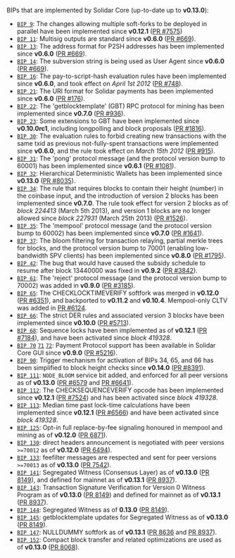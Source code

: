 BIPs that are implemented by Solidar Core (up-to-date up to **v0.13.0**):

* [`BIP 9`](https://github.com/solidar/bips/blob/master/bip-0009.mediawiki): The changes allowing multiple soft-forks to be deployed in parallel have been implemented since **v0.12.1**  ([PR #7575](https://github.com/solidar/solidar/pull/7575))
* [`BIP 11`](https://github.com/solidar/bips/blob/master/bip-0011.mediawiki): Multisig outputs are standard since **v0.6.0** ([PR #669](https://github.com/solidar/solidar/pull/669)).
* [`BIP 13`](https://github.com/solidar/bips/blob/master/bip-0013.mediawiki): The address format for P2SH addresses has been implemented since **v0.6.0** ([PR #669](https://github.com/solidar/solidar/pull/669)).
* [`BIP 14`](https://github.com/solidar/bips/blob/master/bip-0014.mediawiki): The subversion string is being used as User Agent since **v0.6.0** ([PR #669](https://github.com/solidar/solidar/pull/669)).
* [`BIP 16`](https://github.com/solidar/bips/blob/master/bip-0016.mediawiki): The pay-to-script-hash evaluation rules have been implemented since **v0.6.0**, and took effect on *April 1st 2012* ([PR #748](https://github.com/solidar/solidar/pull/748)).
* [`BIP 21`](https://github.com/solidar/bips/blob/master/bip-0021.mediawiki): The URI format for Solidar payments has been implemented since **v0.6.0** ([PR #176](https://github.com/solidar/solidar/pull/176)).
* [`BIP 22`](https://github.com/solidar/bips/blob/master/bip-0022.mediawiki): The 'getblocktemplate' (GBT) RPC protocol for mining has been implemented since **v0.7.0** ([PR #936](https://github.com/solidar/solidar/pull/936)).
* [`BIP 23`](https://github.com/solidar/bips/blob/master/bip-0023.mediawiki): Some extensions to GBT have been implemented since **v0.10.0rc1**, including longpolling and block proposals ([PR #1816](https://github.com/solidar/solidar/pull/1816)).
* [`BIP 30`](https://github.com/solidar/bips/blob/master/bip-0030.mediawiki): The evaluation rules to forbid creating new transactions with the same txid as previous not-fully-spent transactions were implemented since **v0.6.0**, and the rule took effect on *March 15th 2012* ([PR #915](https://github.com/solidar/solidar/pull/915)).
* [`BIP 31`](https://github.com/solidar/bips/blob/master/bip-0031.mediawiki): The 'pong' protocol message (and the protocol version bump to 60001) has been implemented since **v0.6.1** ([PR #1081](https://github.com/solidar/solidar/pull/1081)).
* [`BIP 32`](https://github.com/solidar/bips/blob/master/bip-0032.mediawiki): Hierarchical Deterministic Wallets has been implemented since **v0.13.0** ([PR #8035](https://github.com/solidar/solidar/pull/8035)).
* [`BIP 34`](https://github.com/solidar/bips/blob/master/bip-0034.mediawiki): The rule that requires blocks to contain their height (number) in the coinbase input, and the introduction of version 2 blocks has been implemented since **v0.7.0**. The rule took effect for version 2 blocks as of *block 224413* (March 5th 2013), and version 1 blocks are no longer allowed since *block 227931* (March 25th 2013) ([PR #1526](https://github.com/solidar/solidar/pull/1526)).
* [`BIP 35`](https://github.com/solidar/bips/blob/master/bip-0035.mediawiki): The 'mempool' protocol message (and the protocol version bump to 60002) has been implemented since **v0.7.0** ([PR #1641](https://github.com/solidar/solidar/pull/1641)).
* [`BIP 37`](https://github.com/solidar/bips/blob/master/bip-0037.mediawiki): The bloom filtering for transaction relaying, partial merkle trees for blocks, and the protocol version bump to 70001 (enabling low-bandwidth SPV clients) has been implemented since **v0.8.0** ([PR #1795](https://github.com/solidar/solidar/pull/1795)).
* [`BIP 42`](https://github.com/solidar/bips/blob/master/bip-0042.mediawiki): The bug that would have caused the subsidy schedule to resume after block 13440000 was fixed in **v0.9.2** ([PR #3842](https://github.com/solidar/solidar/pull/3842)).
* [`BIP 61`](https://github.com/solidar/bips/blob/master/bip-0061.mediawiki): The 'reject' protocol message (and the protocol version bump to 70002) was added in **v0.9.0** ([PR #3185](https://github.com/solidar/solidar/pull/3185)).
* [`BIP 65`](https://github.com/solidar/bips/blob/master/bip-0065.mediawiki): The CHECKLOCKTIMEVERIFY softfork was merged in **v0.12.0** ([PR #6351](https://github.com/solidar/solidar/pull/6351)), and backported to **v0.11.2** and **v0.10.4**. Mempool-only CLTV was added in [PR #6124](https://github.com/solidar/solidar/pull/6124).
* [`BIP 66`](https://github.com/solidar/bips/blob/master/bip-0066.mediawiki): The strict DER rules and associated version 3 blocks have been implemented since **v0.10.0** ([PR #5713](https://github.com/solidar/solidar/pull/5713)).
* [`BIP 68`](https://github.com/solidar/bips/blob/master/bip-0068.mediawiki): Sequence locks have been implemented as of **v0.12.1**  ([PR #7184](https://github.com/solidar/solidar/pull/7184)), and have been activated since *block 419328*.
* [`BIP 70`](https://github.com/solidar/bips/blob/master/bip-0070.mediawiki) [`71`](https://github.com/solidar/bips/blob/master/bip-0071.mediawiki) [`72`](https://github.com/solidar/bips/blob/master/bip-0072.mediawiki): Payment Protocol support has been available in Solidar Core GUI since **v0.9.0** ([PR #5216](https://github.com/solidar/solidar/pull/5216)).
* [`BIP 90`](https://github.com/solidar/bips/blob/master/bip-0090.mediawiki): Trigger mechanism for activation of BIPs 34, 65, and 66 has been simplified to block height checks since **v0.14.0** ([PR #8391](https://github.com/solidar/solidar/pull/8391)).
* [`BIP 111`](https://github.com/solidar/bips/blob/master/bip-0111.mediawiki): `NODE_BLOOM` service bit added, and enforced for all peer versions as of **v0.13.0** ([PR #6579](https://github.com/solidar/solidar/pull/6579) and [PR #6641](https://github.com/solidar/solidar/pull/6641)).
* [`BIP 112`](https://github.com/solidar/bips/blob/master/bip-0112.mediawiki): The CHECKSEQUENCEVERIFY opcode has been implemented since **v0.12.1** ([PR #7524](https://github.com/solidar/solidar/pull/7524)) and has been activated since *block 419328*.
* [`BIP 113`](https://github.com/solidar/bips/blob/master/bip-0113.mediawiki): Median time past lock-time calculations have been implemented since **v0.12.1** ([PR #6566](https://github.com/solidar/solidar/pull/6566)) and have been activated since *block 419328*.
* [`BIP 125`](https://github.com/solidar/bips/blob/master/bip-0125.mediawiki): Opt-in full replace-by-fee signaling honoured in mempool and mining as of **v0.12.0** ([PR 6871](https://github.com/solidar/solidar/pull/6871)).
* [`BIP 130`](https://github.com/solidar/bips/blob/master/bip-0130.mediawiki): direct headers announcement is negotiated with peer versions `>=70012` as of **v0.12.0** ([PR 6494](https://github.com/solidar/solidar/pull/6494)).
* [`BIP 133`](https://github.com/solidar/bips/blob/master/bip-0133.mediawiki): feefilter messages are respected and sent for peer versions `>=70013` as of **v0.13.0** ([PR 7542](https://github.com/solidar/solidar/pull/7542)).
* [`BIP 141`](https://github.com/solidar/bips/blob/master/bip-0141.mediawiki): Segregated Witness (Consensus Layer) as of **v0.13.0** ([PR 8149](https://github.com/solidar/solidar/pull/8149)), and defined for mainnet as of **v0.13.1** ([PR 8937](https://github.com/solidar/solidar/pull/8937)).
* [`BIP 143`](https://github.com/solidar/bips/blob/master/bip-0143.mediawiki): Transaction Signature Verification for Version 0 Witness Program as of **v0.13.0** ([PR 8149](https://github.com/solidar/solidar/pull/8149)) and defined for mainnet as of **v0.13.1** ([PR 8937](https://github.com/solidar/solidar/pull/8937)).
* [`BIP 144`](https://github.com/solidar/bips/blob/master/bip-0144.mediawiki): Segregated Witness as of **0.13.0** ([PR 8149](https://github.com/solidar/solidar/pull/8149)).
* [`BIP 145`](https://github.com/solidar/bips/blob/master/bip-0145.mediawiki): getblocktemplate updates for Segregated Witness as of **v0.13.0** ([PR 8149](https://github.com/solidar/solidar/pull/8149)).
* [`BIP 147`](https://github.com/solidar/bips/blob/master/bip-0147.mediawiki): NULLDUMMY softfork as of **v0.13.1** ([PR 8636](https://github.com/solidar/solidar/pull/8636) and [PR 8937](https://github.com/solidar/solidar/pull/8937)).
* [`BIP 152`](https://github.com/solidar/bips/blob/master/bip-0152.mediawiki): Compact block transfer and related optimizations are used as of **v0.13.0** ([PR 8068](https://github.com/solidar/solidar/pull/8068)).
